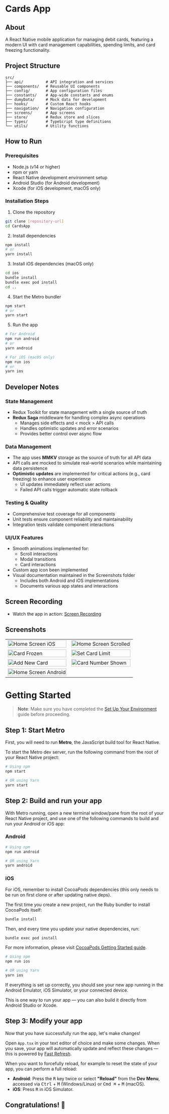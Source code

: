 # Cards App

## About
A React Native mobile application for managing debit cards, featuring a modern UI with card management capabilities, spending limits, and card freezing functionality.

## Project Structure
```
src/
├── api/          # API integration and services
├── components/   # Reusable UI components
├── config/       # App configuration files
├── constants/    # App-wide constants and enums
├── dumyData/     # Mock data for development
├── hooks/        # Custom React hooks
├── navigation/   # Navigation configuration
├── screens/      # App screens
├── store/        # Redux store and slices
├── types/        # TypeScript type definitions
└── utils/        # Utility functions
```

## How to Run

### Prerequisites
- Node.js (v14 or higher)
- npm or yarn
- React Native development environment setup
- Android Studio (for Android development)
- Xcode (for iOS development, macOS only)

### Installation Steps
1. Clone the repository
```bash
git clone [repository-url]
cd CardsApp
```

2. Install dependencies
```bash
npm install
# or
yarn install
```

3. Install iOS dependencies (macOS only)
```bash
cd ios
bundle install
bundle exec pod install
cd ..
```

4. Start the Metro bundler
```bash
npm start
# or
yarn start
```

5. Run the app
```bash
# For Android
npm run android
# or
yarn android

# For iOS (macOS only)
npm run ios
# or
yarn ios
```

## Developer Notes

### State Management
- Redux Toolkit for state management with a single source of truth
- **Redux Saga** middleware for handling complex async operations
  - Manages side effects and < mock > API calls
  - Handles optimistic updates and error scenarios
  - Provides better control over async flow

### Data Management
- The app uses **MMKV**  storage as the source of truth for all API data
- API calls are mocked to simulate real-world scenarios while maintaining data persistence
- **Optimistic updates** are implemented for critical actions (e.g., card freezing) to enhance user experience
  - UI updates immediately reflect user actions
  - Failed API calls trigger automatic state rollback

### Testing & Quality
- Comprehensive test coverage for all components
- Unit tests ensure component reliability and maintainability
- Integration tests validate component interactions

### UI/UX Features
- Smooth animations implemented for:
  - Scroll interactions
  - Modal transitions
  - Card interactions
- Custom app icon been implemented
- Visual documentation maintained in the Screenshots folder
  - Includes both Android and iOS implementations
  - Documents various app states and interactions

## Screen Recording
- Watch the app in action: [Screen Recording](https://drive.google.com/drive/folders/1Ak3kxDOj0-dsD64GFPvQU2dMSGSLz91f?usp=sharing)

## Screenshots
<table>
<tr>
<td><img src="Screenshots/Home_screen_ios.png" alt="Home Screen iOS" width="100%"/></td>
<td><img src="Screenshots/Home_screen_scrolled.png" alt="Home Screen Scrolled" width="100%"/></td>
</tr>
<tr>
<td><img src="Screenshots/Card_frozen.png" alt="Card Frozen" width="100%"/></td>
<td><img src="Screenshots/Set_card_limit.png" alt="Set Card Limit" width="100%"/></td>
</tr>
<tr>
<td><img src="Screenshots/Add_new_card.png" alt="Add New Card" width="100%"/></td>
<td><img src="Screenshots/card_number_shown.png" alt="Card Number Shown" width="100%"/></td>
</tr>
<tr>
<td><img src="Screenshots/Home_android.png" alt="Home Screen Android" width="100%"/></td>
<td></td>
</tr>
</table>

# Getting Started

> **Note**: Make sure you have completed the [Set Up Your Environment](https://reactnative.dev/docs/set-up-your-environment) guide before proceeding.

## Step 1: Start Metro

First, you will need to run **Metro**, the JavaScript build tool for React Native.

To start the Metro dev server, run the following command from the root of your React Native project:

```sh
# Using npm
npm start

# OR using Yarn
yarn start
```

## Step 2: Build and run your app

With Metro running, open a new terminal window/pane from the root of your React Native project, and use one of the following commands to build and run your Android or iOS app:

### Android

```sh
# Using npm
npm run android

# OR using Yarn
yarn android
```

### iOS

For iOS, remember to install CocoaPods dependencies (this only needs to be run on first clone or after updating native deps).

The first time you create a new project, run the Ruby bundler to install CocoaPods itself:

```sh
bundle install
```

Then, and every time you update your native dependencies, run:

```sh
bundle exec pod install
```

For more information, please visit [CocoaPods Getting Started guide](https://guides.cocoapods.org/using/getting-started.html).

```sh
# Using npm
npm run ios

# OR using Yarn
yarn ios
```

If everything is set up correctly, you should see your new app running in the Android Emulator, iOS Simulator, or your connected device.

This is one way to run your app — you can also build it directly from Android Studio or Xcode.

## Step 3: Modify your app

Now that you have successfully run the app, let's make changes!

Open `App.tsx` in your text editor of choice and make some changes. When you save, your app will automatically update and reflect these changes — this is powered by [Fast Refresh](https://reactnative.dev/docs/fast-refresh).

When you want to forcefully reload, for example to reset the state of your app, you can perform a full reload:

- **Android**: Press the <kbd>R</kbd> key twice or select **"Reload"** from the **Dev Menu**, accessed via <kbd>Ctrl</kbd> + <kbd>M</kbd> (Windows/Linux) or <kbd>Cmd ⌘</kbd> + <kbd>M</kbd> (macOS).
- **iOS**: Press <kbd>R</kbd> in iOS Simulator.

## Congratulations! :tada:

